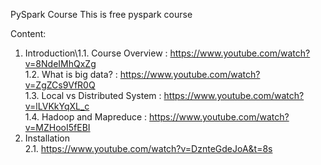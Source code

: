 PySpark Course
This is free pyspark course

Content:
  1. Introduction\1.1. Course Overview : https://www.youtube.com/watch?v=8NdeIMhQxZg \
    1.2. What is big data? : https://www.youtube.com/watch?v=ZgZCs9VfR0Q \
    1.3. Local vs Distributed System : https://www.youtube.com/watch?v=lLVKkYqXL_c \
    1.4. Hadoop and Mapreduce : https://www.youtube.com/watch?v=MZHooI5fEBI 
  2. Installation \
    2.1. https://www.youtube.com/watch?v=DznteGdeJoA&t=8s 

